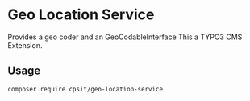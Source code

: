 Geo Location Service
====================

Provides a geo coder and an GeoCodableInterface
This a TYPO3 CMS Extension. 

## Usage

```bash
composer require cpsit/geo-location-service
```